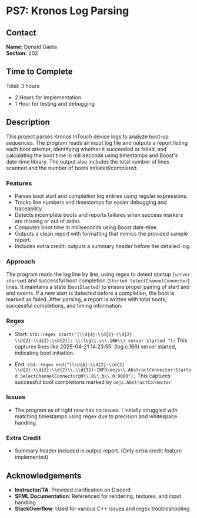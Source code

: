 # PS7: Kronos Log Parsing

## Contact  
**Name:** Donald Gaeta  
**Section:** 202  

## Time to Complete  
Total: 3 hours  
- 2 Hours for implementation
- 1 Hour for testing and debugging

## Description
This project parses Kronos InTouch device logs to analyze boot-up sequences. The program reads an input log file and outputs a report listing each boot attempt, identifying whether it succeeded or failed, and calculating the boot time in milliseconds using timestamps and Boost's date-time library. The output also includes the total number of lines scanned and the number of boots initiated/completed.

### Features
- Parses boot start and completion log entries using regular expressions.
- Tracks line numbers and timestamps for easier debugging and traceability.
- Detects incomplete boots and reports failures when success markers are missing or out of order.
- Computes boot time in milliseconds using Boost date-time.
- Outputs a clean report with formatting that mimics the provided sample report.
- Includes extra credit: outputs a summary header before the detailed log.

### Approach
The program reads the log line by line, using regex to detect startup (`server started`) and successful boot completion (`Started SelectChannelConnector`) lines. It maintains a state (`bootStarted`) to ensure proper pairing of start and end events. If a new start is detected before a completion, the boot is marked as failed. After parsing, a report is written with total boots, successful completions, and timing information.

### Regex
- Start: `std::regex start("(\\d{4}-\\d{2}-\\d{2} \\d{2}:\\d{2}:\\d{2}): \\(log\\.c\\.166\\) server started ");`
    This captures lines like 2025-04-21 14:23:55: (log.c.166) server started, indicating boot initiation.

- End: `std::regex end("(\\d{4}-\\d{2}-\\d{2} \\d{2}:\\d{2}:\\d{2}\\.\\d{3}):INFO:oejs\\.AbstractConnector:Started SelectChannelConnector@0\\.0\\.0\\.0:9080");`
    This captures successful boot completions marked by `oejs.AbstractConnector`.


### Issues
- The program as of right now has no issues. I Initially struggled with matching timestamps using regex due to precision and whitespace handling.

### Extra Credit
- Summary header included in output report. (Only extra credit feature implemented)

## Acknowledgements
- **Instructor/TA**: Provided clarification on Discord  
- **SFML Documentation**: Referenced for rendering, textures, and input handling  
- **StackOverflow**: Used for various C++ issues and regex troubleshooting